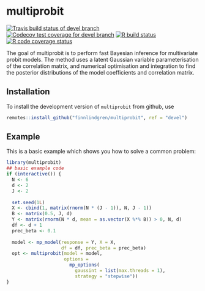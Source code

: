 
<!-- README.md is generated from README.Rmd. Please edit that file -->

# multiprobit

<!-- badges: start -->

[![Travis build status of devel
branch](https://travis-ci.org/finnlindgren/multiprobit.svg?branch=devel)](https://travis-ci.org/finnlindgren/multiprobit)
[![Codecov test coverage for devel
branch](https://codecov.io/gh/finnlindgren/multiprobit/branch/devel/graph/badge.svg)](https://codecov.io/gh/finnlindgren/multiprobit?branch=devel)
[![R build
status](https://github.com/finnlindgren/multiprobit/workflows/R-CMD-Check/badge.svg)](https://github.com/finnlindgren/multiprobit/actions)
[![R code coverage
status](https://github.com/finnlindgren/multiprobit/workflows/test-coverage/badge.svg)](https://github.com/finnlindgren/multiprobit/actions)
<!-- badges: end -->

The goal of multiprobit is to perform fast Bayesian inference for
multivariate probit models. The method uses a latent Gaussian variable
parameterisation of the correlation matrix, and numerical optimisation
and integration to find the posterior distributions of the model
coefficients and correlation matrix.

## Installation

<!--
You can install the released version of `multiprobit` from [CRAN](https://CRAN.R-project.org) with:


```r
install.packages("multiprobit")
```
-->

To install the development version of `multiprobit` from github, use

``` r
remotes::install_github("finnlindgren/multiprobit", ref = "devel")
```

## Example

This is a basic example which shows you how to solve a common problem:

``` r
library(multiprobit)
## basic example code
if (interactive()) {
  N <- 6
  d <- 2
  J <- 2
  
  set.seed(1L)
  X <- cbind(1, matrix(rnorm(N * (J - 1)), N, J - 1))
  B <- matrix(0.5, J, d)
  Y <- matrix(rnorm(N * d, mean = as.vector(X %*% B)) > 0, N, d)
  df <- d + 1
  prec_beta <- 0.1
  
  model <- mp_model(response = Y, X = X,
                    df = df, prec_beta = prec_beta)
  opt <- multiprobit(model = model,
                     options =
                       mp_options(
                         gaussint = list(max.threads = 1),
                         strategy = "stepwise"))
}
```
